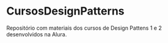 # CursosDesignPatterns
Repositório com materiais dos cursos de Design Pattens 1 e 2 desenvolvidos na Alura.
